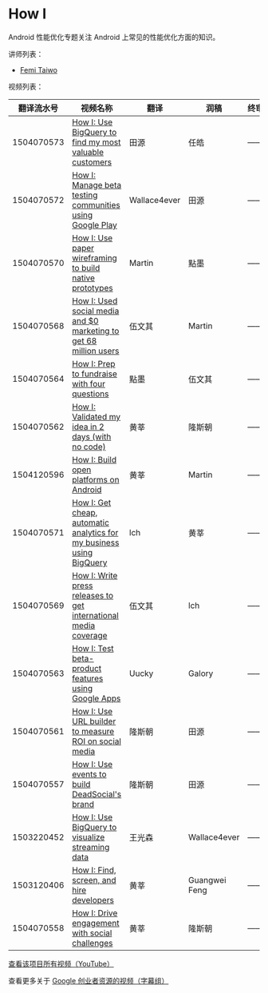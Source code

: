 # How I 

Android 性能优化专题关注 Android 上常见的性能优化方面的知识。

讲师列表：

*   [Femi Taiwo](https://plus.google.com/+FemiTaiwo)
 
视频列表：

| 翻译流水号 | 视频名称 | 翻译 | 润稿 | 终审 |
| -- | -- | -- | -- | -- |
| 1504070573 | [How I: Use BigQuery to find my most valuable customers](https://pub.gfansub.com/Startup/061-How-I/1504070573-use-bigquery-to-find-my-most-valuable-customers.html)  | 田源 | 任皓 | —— |
| 1504070572 | [How I: Manage beta testing communities using Google Play](https://pub.gfansub.com/Startup/061-How-I/1504070572-manage-beta-testing-communities-using-google-play.html)  | Wallace4ever | 田源 | —— |
| 1504070570 | [How I: Use paper wireframing to build native prototypes](https://pub.gfansub.com/Startup/061-How-I/1504070570-use-paper-wireframing-to-build-native-prototypes.html)  | Martin | 點墨 | —— |
| 1504070568 | [How I: Used social media and $0 marketing to get 68 million users](https://pub.gfansub.com/Startup/061-How-I/1504070568-used-social-media-and-0-marketing-to-get-68-million-users.html)  | 伍文其 | Martin | —— |
| 1504070564 | [How I: Prep to fundraise with four questions](https://pub.gfansub.com/Startup/061-How-I/1504070564-prep-to-fundraise-with-four-questions.html)  | 點墨 | 伍文其 | —— |
| 1504070562 | [How I: Validated my idea in 2 days (with no code)](https://pub.gfansub.com/Startup/061-How-I/1504070562-validated-my-idea-in-2-days-with-no-code.html)  | 黄莘 | 隆斯朝 | —— |
| 1504120596 | [How I: Build open platforms on Android](https://pub.gfansub.com/Startup/061-How-I/1504120596-build-open-platforms-on-android.html)  | 黄莘 | Martin | —— |
| 1504070571 | [How I: Get cheap, automatic analytics for my business using BigQuery](https://pub.gfansub.com/Startup/061-How-I/1504070571-get-cheap-automatic-analytics-for-my-business-using-bigquery.html)  | lch | 黄莘 | —— |
| 1504070569 | [How I: Write press releases to get international media coverage](https://pub.gfansub.com/Startup/061-How-I/1504070569-write-press-releases-to-get-international-media-coverage.html)  | 伍文其 | lch | —— |
| 1504070563 | [How I: Test beta-product features using Google Apps](https://pub.gfansub.com/Startup/061-How-I/1504070563-test-beta-product-features-using-google-apps.html)  | Uucky | Galory | —— |
| 1504070561 | [How I: Use URL builder to measure ROI on social media](https://pub.gfansub.com/Startup/061-How-I/1504070561-use-url-builder-to-measure-roi-on-social-media.html)  | 隆斯朝 | 田源 | —— |
| 1504070557 | [How I: Use events to build DeadSocial's brand](https://pub.gfansub.com/Startup/061-How-I/1504070557-use-events-to-build-deadsocials-brand.html)  | 隆斯朝 | 田源 | —— |
| 1503220452 | [How I: Use BigQuery to visualize streaming data](https://pub.gfansub.com/Startup/061-How-I/1503220452-use-bigquery-to-visualize-streaming-data.html)  | 王光森 | Wallace4ever | —— |
| 1503120406 | [How I: Find, screen, and hire developers](https://pub.gfansub.com/Startup/061-How-I/1503120406-find-screen-and-hire-developers.html)  | 黄莘 | Guangwei Feng | —— |
| 1504070558 | [How I: Drive engagement with social challenges](https://pub.gfansub.com/Startup/061-How-I/1504070558-drive-engagement-with-social-challenges.html)  | 黄莘 | 隆斯朝 | —— |

[查看该项目所有视频（YouTube）](https://www.youtube.com/playlist?list=PLOU2XLYxmsIIxexEszFQujHy38pG4pIk0)

查看更多关于 [Google 创业者资源的视频（字幕组）](https://pub.gfansub.com/Startup/index.html)